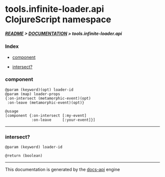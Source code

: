 
# tools.infinite-loader.api ClojureScript namespace

##### [README](../../../../README.md) > [DOCUMENTATION](../../../COVER.md) > tools.infinite-loader.api

### Index

- [component](#component)

- [intersect?](#intersect)

### component

```
@param (keyword)(opt) loader-id
@param (map) loader-props
{:on-intersect (metamorphic-event)(opt)
 :on-leave (metamorphic-event)(opt)}
```

```
@usage
[component {:on-intersect [:my-event]
            :on-leave     [:your-event]}]
```

---

### intersect?

```
@param (keyword) loader-id
```

```
@return (boolean)
```

---

This documentation is generated by the [docs-api](https://github.com/bithandshake/docs-api) engine

